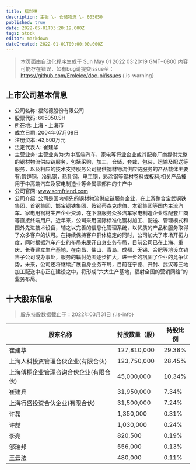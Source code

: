 ```yaml
---
title: 福然德
description: 主板 \- 仓储物流 \- 605050
published: true
date: 2022-05-01T03:20:19.000Z
tags: stock
editor: markdown
dateCreated: 2022-01-01T00:00:00.000Z
---
```


> 本页面由自动化程序生成于 Sun May 01 2022 03:20:19 GMT+0800
> 内容可能存在错误，如有bug请提交issue至：https://github.com/Eroleice/doc-pi/issues
{.is-warning}

## 上市公司基本信息
- 公司名称: 福然德股份有限公司
- 股票代码: 605050.SH
- 所在地: 上海 - 上海市
- 成立日期: 2004年07月08日
- 注册资本: 43,500万元
- 法定代表人: 崔建华
- 主营业务: 主营业务为:为中高端汽车，家电等行业企业或其配套厂商提供完整的钢材物流供应链服务，包括采购，加工，仓储，套裁，包装，运输及配送等服务，以及相应的技术支持服务公司提供钢材物流供应链服务的产品载体主要有:镀锌钢，冷轧钢，热轧钢，电工钢，彩涂钢等钢材卷料或板料;相关产品被用于中高端汽车及家电制造业等金属零部件的生产中
- 公司官网: www.scmfriend.com
- 公司介绍: 公司是国内领先的钢材物流供应链服务企业，在上游整合宝武钢铁集团、首钢集团、邯宝钢铁集团、鞍钢蒂森克虏伯、本钢集团等国内主流汽车、家电用钢材生产企业资源，在下游服务众多汽车家电制造企业或配套厂商等直接终端用户。近年来，公司采用国际标准化钢材加工、配送、管理模式和国外先进技术设备，辅之以完善的信息化管理系统，以优质的产品和服务取得了众多客户的认可。在持续保持客户群体稳定的同时，公司加大了市场开拓力度，同时根据汽车产业的布局来展开自身业务布局，目前公司已在上海、重庆、长春建立生产基地，在南昌、佛山、青岛、成都、无锡、合肥等地设立销售子公司或办事处，服务的辐射范围逐步扩大，进一步的巩固了企业的竞争优势，未来，公司还将继续扩展自身业务布局，目前在宁德、开封、武汉等三地加工配送中心正在建设之中，将形成“六大生产基地，辐射全国的营销网络”的业务布局。


## 十大股东信息
> 股东持股数据截止于：2022年03月31日
{.is-info}

| 股东名称 | 持股数量（股） | 持股比例 |
| --- | --- | --- |
| 崔建华 | 127,810,000 | 29.38% |
| 上海人科投资管理合伙企业(有限合伙) | 123,750,000 | 28.45% |
| 上海傅桐企业管理咨询合伙企业(有限合伙) | 45,000,000 | 10.34% |
| 崔建兵 | 31,950,000 | 7.34% |
| 上海行盛投资合伙企业(有限合伙) | 31,500,000 | 7.24% |
| 许磊 | 1,350,000 | 0.31% |
| 许喆 | 1,030,000 | 0.24% |
| 李亮 | 820,500 | 0.19% |
| 邬瑞邦 | 556,000 | 0.13% |
| 王云法 | 480,000 | 0.11% |




